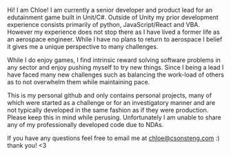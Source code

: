 Hi! I am Chloe! I am currently a senior developer and product lead for an edutainment game built in Unit/C#. 
Outside of Unity my prior development experience consists primarily of python, JavaScript/React and VBA.
However my experience does not stop there as I have lived a former life as an aerospace engineer.
While I have no plans to return to aerospace I belief it gives me a unique perspective to many challenges.

While I do enjoy games, I find intrinsic reward solving software problems in any sector and enjoy pushing myself to try new things.
Since I being a lead I have faced many new challenges such as balancing the work-load of others as to not overwhelm them while maintaining pace.

This is my personal github and only contains personal projects, many of which were started as a challenge or for an investigatory manner and are not typically developed in the same fashion as if they were production.
Please keep this in mind while perusing. 
Unfortunately I am unable to share any of my professionally developed code due to NDAs.

If you have any questions feel free to email me at chloe@csonsteng.com :) thank you! <3

